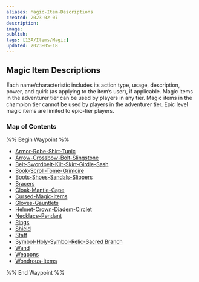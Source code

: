 ```yaml
---
aliases: Magic-Item-Descriptions
created: 2023-02-07
description: 
image: 
publish: 
tags: [13A/Items/Magic]
updated: 2023-05-18
---
```


## Magic Item Descriptions

Each name/characteristic includes its action type, usage, description, power, and quirk (as applying to the item’s user), if applicable. Magic items in the adventurer tier can be used by players in any tier. Magic items in the champion tier cannot be used by players in the adventurer tier. Epic level magic items are limited to epic-tier players.

### Map of Contents

%% Begin Waypoint %%
- [Armor-Robe-Shirt-Tunic](./Armor-Robe-Shirt-Tunic.md)
- [Arrow-Crossbow-Bolt-Slingstone](./Arrow-Crossbow-Bolt-Slingstone.md)
- [Belt-Swordbelt-Kilt-Skirt-Girdle-Sash](./Belt-Swordbelt-Kilt-Skirt-Girdle-Sash.md)
- [Book-Scroll-Tome-Grimoire](./Book-Scroll-Tome-Grimoire.md)
- [Boots-Shoes-Sandals-Slippers](./Boots-Shoes-Sandals-Slippers.md)
- [Bracers](./Bracers.md)
- [Cloak-Mantle-Cape](./Cloak-Mantle-Cape.md)
- [Cursed-Magic-Items](./Cursed-Magic-Items.md)
- [Gloves-Gauntlets](./Gloves-Gauntlets.md)
- [Helmet-Crown-Diadem-Circlet](./Helmet-Crown-Diadem-Circlet.md)
- [Necklace-Pendant](./Necklace-Pendant.md)
- [Rings](./Rings.md)
- [Shield](./Shield.md)
- [Staff](./Staff.md)
- [Symbol-Holy-Symbol-Relic-Sacred Branch](./Symbol-Holy-Symbol-Relic-Sacred%20Branch.md)
- [Wand](./Wand.md)
- [Weapons](./Weapons.md)
- [Wondrous-Items](./Wondrous-Items.md)

%% End Waypoint %%



